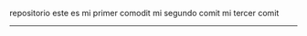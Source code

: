  repositorio
este es mi primer comodit
mi segundo comit
mi tercer comit



*********************************************
